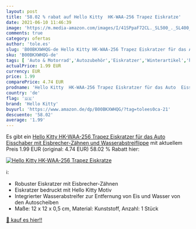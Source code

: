 ```yaml
---
layout: post
title: '58.02 % rabat auf Hello Kitty  HK-WAA-256 Trapez Eiskratze'
date: 2021-06-10 11:46:39
image: 'https://m.media-amazon.com/images/I/41SPpaF72CL._SL500_._SL400_.jpg'
comments: true
category: ofertas
author: 'tole.es'
slug: 'B00BKXWHQG-de Hello Kitty HK-WAA-256 Trapez Eiskratzer für das Auto...'
sku: 'B00BKXWHQG-de'
tags: [ 'Auto & Motorrad','Autozubehör','Eiskratzer','Winterartikel','hello kitty', ]
actualPrice: 1.99 EUR
currency: EUR
price: 1.99
comparePrice: 4.74 EUR
prodname: 'Hello Kitty  HK-WAA-256 Trapez Eiskratzer für das Auto  Eisschaber mit Eisbrecher-Zähnen und Wasserabstreiflippe'
country: 'de'
flag: '🇩🇪'
brand: 'Hello Kitty'
buyurl: 'https://www.amazon.de/dp/B00BKXWHQG/?tag=tolees0ca-21'
descuento: '58.02'
average: '1.99'
---
```


Es gibt ein [Hello Kitty  HK-WAA-256 Trapez Eiskratzer für das Auto  Eisschaber mit Eisbrecher-Zähnen und Wasserabstreiflippe](https://www.amazon.de/dp/B00BKXWHQG/?tag=tolees0ca-21) mit aktuellem Preis 1.99 EUR (original: 4.74 EUR) 58.02 % Rabatt hier:

[![Hello Kitty  HK-WAA-256 Trapez Eiskratze](https://m.media-amazon.com/images/I/41SPpaF72CL._SL500_._SL400_.jpg)](https://www.amazon.de/dp/B00BKXWHQG/?tag=tolees0ca-21)

ℹ️:

- Robuster Eiskratzer mit Eisbrecher-Zähnen
- Eiskratzer bedruckt mit Hello Kitty Motiv
- Integrierter Wasserabstreifer zur Entfernung von Eis und Wasser von den Autoscheiben
- Maße: 12 x 12 x 0,5 cm, Material: Kunststoff, Anzahl: 1 Stück

[🛒 kauf es hier!!](https://www.amazon.de/dp/B00BKXWHQG/?tag=tolees0ca-21)
